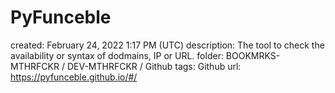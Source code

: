 # PyFunceble

created: February 24, 2022 1:17 PM (UTC)
description: The tool to check the availability or syntax of dodmains, IP or URL.
folder: BOOKMRKS-MTHRFCKR / DEV-MTHRFCKR / Github
tags: Github
url: https://pyfunceble.github.io/#/